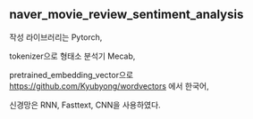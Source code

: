 ## naver_movie_review_sentiment_analysis

작성 라이브러리는 Pytorch,

 tokenizer으로 형태소 분석기 Mecab,
 
 pretrained_embedding_vector으로 https://github.com/Kyubyong/wordvectors 에서 한국어,
 
 신경망은 RNN, Fasttext, CNN을 사용하였다. 
